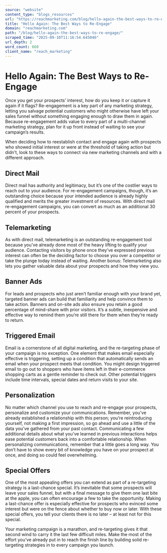 ```yaml
---
source: "website"
content_type: "blogs_resources"
url: "https://reachmarketing.com/blog/hello-again-the-best-ways-to-re-engage/"
title: "Hello Again: The Best Ways to Re-Engage"
domain: "reachmarketing.com"
path: "/blog/hello-again-the-best-ways-to-re-engage/"
scraped_time: "2025-09-10T11:16:54.645046"
url_depth: 2
word_count: 660
client_name: "reach_marketing"
---
```


# Hello Again: The Best Ways to Re-Engage

Once you get your prospects’ interest, how do you keep it or capture it again if it flags? Re-engagement is a key part of any marketing strategy, letting you salvage potential customers who might otherwise have left your sales funnel without something engaging enough to draw them in again. Because re-engagement adds value to every part of a multi-channel marketing strategy, plan for it up front instead of waiting to see your campaign’s results.

When deciding how to reestablish contact and engage again with prospects who showed initial interest or were at the threshold of taking action but didn’t, look to these ways to connect via new marketing channels and with a different approach.

## Direct Mail

Direct mail has authority and legitimacy, but it’s one of the costlier ways to reach out to your audience. For re-engagement campaigns, though, it’s an outstanding choice because your intended audience is already highly qualified and merits the greater investment of resources. With direct mail re-engagement campaigns, you can convert as much as an additional 30 percent of your prospects.

## Telemarketing

As with direct mail, telemarketing is an outstanding re-engagement tool because you’ve already done most of the heavy lifting to qualify your audience. Contacting visitors by phone once they’ve expressed previous interest can often be the deciding factor to choose you over a competitor or take the plunge today instead of waiting. Another bonus: Telemarketing also lets you gather valuable data about your prospects and how they view you.

## Banner Ads

For leads and prospects who just aren’t familiar enough with your brand yet, targeted banner ads can build that familiarity and help convince them to take action. Banners and on-site ads also ensure you retain a good percentage of mind-share with prior visitors. It’s a subtle, inexpensive and effective way to remind them you’re still there for them when they’re ready to return.

## Triggered Email

Email is a cornerstone of all digital marketing, and the re-targeting phase of your campaign is no exception. One element that makes email especially effective is triggering, setting up a condition that automatically sends an email when your prospect meets that condition. You might design triggered email to go out to shoppers who have items left in their e-commerce shopping carts as a gentle reminder to check out. Other potential triggers include time intervals, special dates and return visits to your site.

## Personalization

No matter which channel you use to reach and re-engage your prospects, personalize and customize your communications. Remember, you’ve already established a relationship with this person; you’re reintroducing yourself, not making a first impression, so go ahead and use a little of the data you’ve gathered from your past contact. Communicating a few additional details about what you’ve learned in previous interactions helps ease potential customers back into a comfortable relationship. When personalizing communications, remember that a little goes a long way. You don’t have to show every bit of knowledge you have on your prospect at once, and doing so could feel overwhelming.

## Special Offers

One of the most appealing offers you can extend as part of a re-targeting strategy is a last-chance special. It’s inevitable that some prospects will leave your sales funnel, but with a final message to give them one last bite at the apple, you can often encourage a few to take the opportunity. Making a last-chance offer is especially effective for prospects who evinced some interest but were on the fence about whether to buy now or later. With these special offers, you tell your clients there is no later – at least not for this special.

Your marketing campaign is a marathon, and re-targeting gives it that second wind to carry it the last few difficult miles. Make the most of the effort you’ve already put in to reach the finish line by building solid re-targeting strategies in to every campaign you launch.